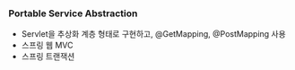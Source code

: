 ### Portable Service Abstraction
- Servlet을 추상화 계층 형태로 구현하고, @GetMapping, @PostMapping 사용
- 스프링 웹 MVC
- 스프링 트랜잭션
